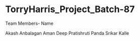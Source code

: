 # TorryHarris_Project_Batch-87

Team Members- Name

Akash Anbalagan
Aman Deep
Pratishruti Panda
Srikar Kalle
